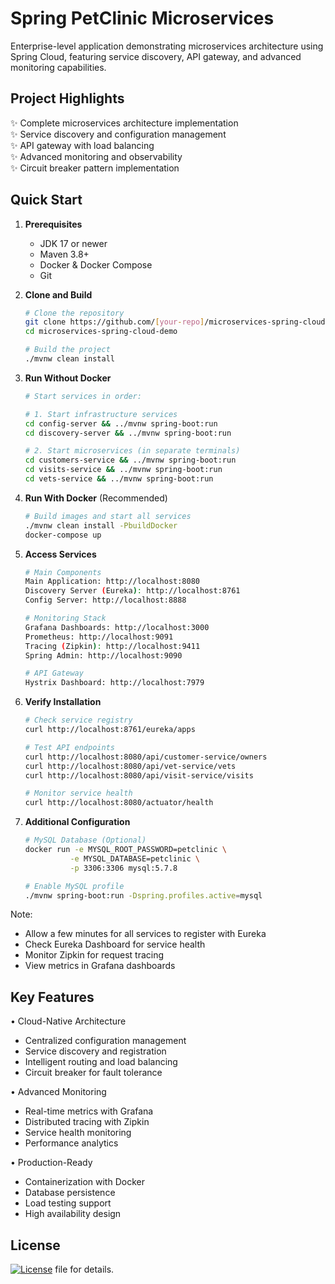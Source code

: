 # Spring PetClinic Microservices

Enterprise-level application demonstrating microservices architecture using Spring Cloud, featuring service discovery, API gateway, and advanced monitoring capabilities.

## Project Highlights

✨ Complete microservices architecture implementation  
✨ Service discovery and configuration management  
✨ API gateway with load balancing  
✨ Advanced monitoring and observability  
✨ Circuit breaker pattern implementation

## Quick Start

1. **Prerequisites**
   - JDK 17 or newer
   - Maven 3.8+
   - Docker & Docker Compose
   - Git

2. **Clone and Build**
   ```bash
   # Clone the repository
   git clone https://github.com/[your-repo]/microservices-spring-cloud-demo
   cd microservices-spring-cloud-demo

   # Build the project
   ./mvnw clean install
   ```

3. **Run Without Docker**
   ```bash
   # Start services in order:
   
   # 1. Start infrastructure services
   cd config-server && ../mvnw spring-boot:run
   cd discovery-server && ../mvnw spring-boot:run

   # 2. Start microservices (in separate terminals)
   cd customers-service && ../mvnw spring-boot:run
   cd visits-service && ../mvnw spring-boot:run
   cd vets-service && ../mvnw spring-boot:run
   ```

4. **Run With Docker** (Recommended)
   ```bash
   # Build images and start all services
   ./mvnw clean install -PbuildDocker
   docker-compose up
   ```

5. **Access Services**
   ```bash
   # Main Components
   Main Application: http://localhost:8080
   Discovery Server (Eureka): http://localhost:8761
   Config Server: http://localhost:8888
   
   # Monitoring Stack
   Grafana Dashboards: http://localhost:3000
   Prometheus: http://localhost:9091
   Tracing (Zipkin): http://localhost:9411
   Spring Admin: http://localhost:9090
   
   # API Gateway
   Hystrix Dashboard: http://localhost:7979
   ```

6. **Verify Installation**
   ```bash
   # Check service registry
   curl http://localhost:8761/eureka/apps
   
   # Test API endpoints
   curl http://localhost:8080/api/customer-service/owners
   curl http://localhost:8080/api/vet-service/vets
   curl http://localhost:8080/api/visit-service/visits
   
   # Monitor service health
   curl http://localhost:8080/actuator/health
   ```

7. **Additional Configuration**
   ```bash
   # MySQL Database (Optional)
   docker run -e MYSQL_ROOT_PASSWORD=petclinic \
             -e MYSQL_DATABASE=petclinic \
             -p 3306:3306 mysql:5.7.8

   # Enable MySQL profile
   ./mvnw spring-boot:run -Dspring.profiles.active=mysql
   ```

Note: 
- Allow a few minutes for all services to register with Eureka
- Check Eureka Dashboard for service health
- Monitor Zipkin for request tracing
- View metrics in Grafana dashboards


## Key Features

• Cloud-Native Architecture
  - Centralized configuration management
  - Service discovery and registration
  - Intelligent routing and load balancing
  - Circuit breaker for fault tolerance

• Advanced Monitoring
  - Real-time metrics with Grafana
  - Distributed tracing with Zipkin
  - Service health monitoring
  - Performance analytics

• Production-Ready
  - Containerization with Docker
  - Database persistence
  - Load testing support
  - High availability design

## License
[![License](https://img.shields.io/badge/License-Apache%202.0-blue.svg)](https://opensource.org/licenses/Apache-2.0) file for details.
